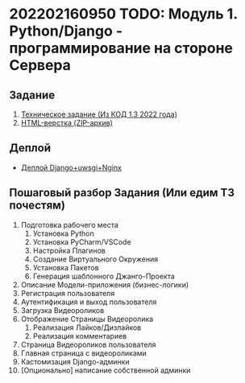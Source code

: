 # 202202160950 TODO: Модуль 1. Python/Django - программирование на стороне Сервера

## Задание

1. [Техническое задание (Из КОД 1.3 2022 года)](202202161120-KOD1-3-Module-1.pdf)
2. [HTML-верстка (ZIP-архив)](202202160821-WS-Module-1-Python-Django.zip)

## Деплой

- [Деплой Django+uwsgi+Nginx](202203160942-django-uwsgi-deploy.md)

## Пошаговый разбор Задания (Или едим ТЗ почестям)

1. Подготовка рабочего места
    1. Установка Python
    2. Установка PyCharm/VSCode
    3. Настройка Плагинов
    4. Создание Виртуального Окружения
    5. Установка Пакетов
    6. Генерация шаблонного Джанго-Проекта
2. Описание Модели-приложения (бизнес-логики)
3. Регистрация пользователя
4. Аутентификация и выход пользователя
5. Загрузка Видеороликов
6. Отображение Страницы Видеоролика
    1. Реализация Лайков/Дизлайков
    2. Реализация комментариев
7. Страница Видеороликов пользователя
8. Главная страница с видеороликами
9. Кастомизация Django-админки
10. [Опционально] написание собственной админки
